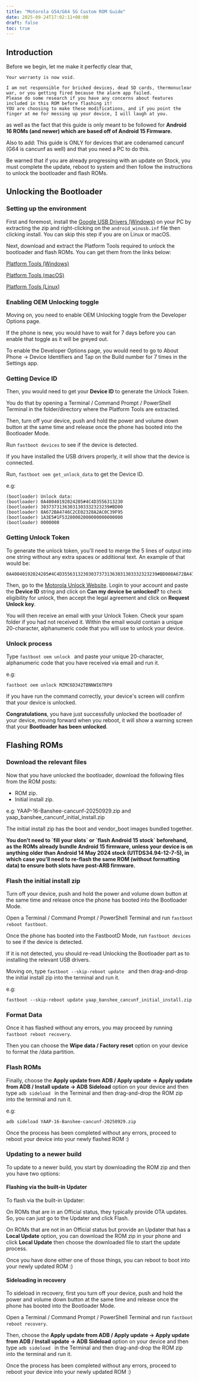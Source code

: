 ```yaml
---
title: "Motorola G54/G64 5G Custom ROM Guide"
date: 2025-09-24T17:02:11+08:00
draft: false
toc: true
---
```


## Introduction

Before we begin, let me make it perfectly clear that,

```
Your warranty is now void.

I am not responsible for bricked devices, dead SD cards, thermonuclear war, or you getting fired because the alarm app failed.
Please do some research if you have any concerns about features included in this ROM before flashing it!
YOU are choosing to make these modifications, and if you point the finger at me for messing up your device, I will laugh at you.
```

as well as the fact that this guide is only meant to be followed for **Android 16 ROMs (and newer) which are based off of Android 15 Firmware.**

Also to add: This guide is ONLY for devices that are codenamed cancunf (G64 is cancunf as well) and that you need a PC to do this.

Be warned that if you are already progressing with an update on Stock, you must complete the update, reboot to system and then follow the instructions to unlock the bootloader and flash ROMs.

## Unlocking the Bootloader

### Setting up the environment

First and foremost, install the [Google USB Drivers (Windows)](https://dl.google.com/android/repository/usb_driver_r13-windows.zip) on your PC by extracting the zip and right-clicking on the `android_winusb.inf` file then clicking install. You can skip this step if you are on Linux or macOS.

Next, download and extract the Platform Tools required to unlock the bootloader and flash ROMs. You can get them from the links below:

[Platform Tools (Windows)](https://dl.google.com/android/repository/platform-tools-latest-windows.zip)

[Platform Tools (macOS)](https://dl.google.com/android/repository/platform-tools-latest-darwin.zip)

[Platform Tools (Linux)](https://dl.google.com/android/repository/platform-tools-latest-linux.zip)

### Enabling OEM Unlocking toggle

Moving on, you need to enable OEM Unlocking toggle from the Developer Options page.

If the phone is new, you would have to wait for 7 days before you can enable that toggle as it will be greyed out.

To enable the Developer Options page, you would need to go to About Phone -> Device Identifiers and Tap on the Build number for 7 times in the Settings app.

### Getting Device ID

Then, you would need to get your **Device ID** to generate the Unlock Token.

You do that by opening a Terminal / Command Prompt / PowerShell Terminal in the folder/directory where the Platform Tools are extracted.

Then, turn off your device, push and hold the power and volume down button at the same time and release once the phone has booted into the Bootloader Mode.

Run ```fastboot devices``` to see if the device is detected.

If you have installed the USB drivers properly, it will show that the device is connected.

Run, ```fastboot oem get_unlock_data``` to get the Device ID.

e.g:

```
(bootloader) Unlock data:
(bootloader) 0A40040192024205#4C4D3556313230
(bootloader) 30373731363031303332323239#BD00
(bootloader) 8A672BA4746C2CE02328A2AC0C39F95
(bootloader) 1A3E5#1F53280002000000000000000
(bootloader) 0000000
```

### Getting Unlock Token

To generate the unlock token, you'll need to merge the 5 lines of output into one string without any extra spaces or additional text. An example of that would be:

```
0A40040192024205#4C4D355631323030373731363031303332323239#BD008A672BA4746C2CE02328A2AC0C39F951A3E5#1F532800020000000000000000000000
```

Then, go to the [Motorola Unlock Website](https://en-us.support.motorola.com/app/standalone/bootloader/unlock-your-device-b). Login to your account and paste the **Device ID** string and click on **Can my device be unlocked?** to check eligibility for unlock, then accept the legal agreement and click on **Request Unlock key**.

You will then receive an email with your Unlock Token. Check your spam folder if you had not received it. Within the email would contain a unique 20-character, alphanumeric code that you will use to unlock your device.

### Unlock process

Type ```fastboot oem unlock ``` and paste your unique 20-character, alphanumeric code that you have received via email and run it.

e.g: 

```
fastboot oem unlock MZMC6D342TBNNWI6TRP9
```

If you have run the command correctly, your device's screen will confirm that your device is unlocked.

**Congratulations**, you have just successfully unlocked the bootloader of your device, moving forward when you reboot, it will show a warning screen that your **Bootloader has been unlocked**.

## Flashing ROMs

### Download the relevant files

Now that you have unlocked the bootloader, download the following files from the ROM posts:

- ROM zip.
- Initial install zip.

e.g: YAAP-16-Banshee-cancunf-20250929.zip and yaap\_banshee\_cancunf\_initial\_install.zip

The initial install zip has the boot and vendor\_boot images bundled together.

**You don’t need to \`fill your slots\` or \`flash Android 15 stock\` beforehand, as the ROMs already bundle Android 15 firmware, unless your device is on anything older than Android 14 May 2024 stock (U1TDS34.94-12-7-5), in which case you’ll need to re-flash the same ROM (without formatting data) to ensure both slots have post-ARB firmware.**

### Flash the initial install zip

Turn off your device, push and hold the power and volume down button at the same time and release once the phone has booted into the Bootloader Mode.

Open a Terminal / Command Prompt / PowerShell Terminal and run ```fastboot reboot fastboot```.

Once the phone has booted into the FastbootD Mode, run ```fastboot devices``` to see if the device is detected.

If it is not detected, you should re-read Unlocking the Bootloader part as to installing the relevant USB drivers.

Moving on, type ```fastboot --skip-reboot update ``` and then drag-and-drop the initial install zip into the terminal and run it.

e.g:

```
fastboot --skip-reboot update yaap_banshee_cancunf_initial_install.zip
```

### Format Data

Once it has flashed without any errors, you may proceed by running ```fastboot reboot recovery```.

Then you can choose the **Wipe data / Factory reset** option on your device to format the /data partition.

### Flash ROMs

Finally, choose the **Apply update from ADB / Apply update -> Apply update from ADB / Install update -> ADB Sideload** option on your device and then type ```adb sideload ``` in the Terminal and then drag-and-drop the ROM zip into the terminal and run it.

e.g:

```
adb sideload YAAP-16-Banshee-cancunf-20250929.zip
```

Once the process has been completed without any errors, proceed to reboot your device into your newly flashed ROM :)

### Updating to a newer build

To update to a newer build, you start by downloading the ROM zip and then you have two options:

#### Flashing via the built-in Updater

To flash via the built-in Updater:

On ROMs that are in an Official status, they typically provide OTA updates. So, you can just go to the Updater and click Flash.

On ROMs that are not in an Official status but provide an Updater that has a **Local Update** option, you can download the ROM zip in your phone and click **Local Update** then choose the downloaded file to start the update process.

Once you have done either one of those things, you can reboot to boot into your newly updated ROM :)

#### Sideloading in recovery

To sideload in recovery, first you turn off your device, push and hold the power and volume down button at the same time and release once the phone has booted into the Bootloader Mode.

Open a Terminal / Command Prompt / PowerShell Terminal and run ```fastboot reboot recovery```.

Then, choose the **Apply update from ADB / Apply update -> Apply update from ADB / Install update -> ADB Sideload** option on your device and then type ```adb sideload ``` in the Terminal and then drag-and-drop the ROM zip into the terminal and run it.

Once the process has been completed without any errors, proceed to reboot your device into your newly updated ROM :)
